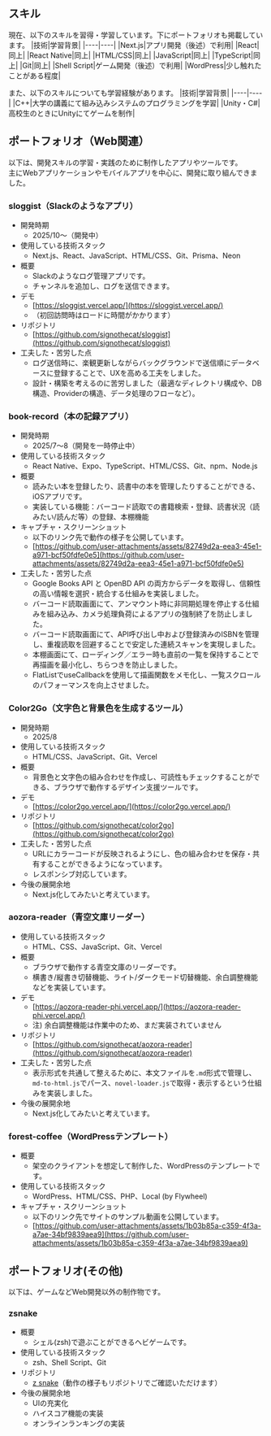 ## スキル
現在、以下のスキルを習得・学習しています。下にポートフォリオも掲載しています。
|技術|学習背景|
|----|----|
|Next.js|アプリ開発（後述）で利用|
|React|同上|
|React Native|同上|
|HTML/CSS|同上|
|JavaScript|同上|
|TypeScript|同上|
|Git|同上|
|Shell Script|ゲーム開発（後述）で利用|
|WordPress|少し触れたことがある程度|

また、以下のスキルについても学習経験があります。
|技術|学習背景|
|----|----|
|C++|大学の講義にて組み込みシステムのプログラミングを学習|
|Unity・C#|高校生のときにUnityにてゲームを制作|

## ポートフォリオ（Web関連）

以下は、開発スキルの学習・実践のために制作したアプリやツールです。  
主にWebアプリケーションやモバイルアプリを中心に、開発に取り組んできました。

### sloggist（Slackのようなアプリ）
- 開発時期
  - 2025/10〜（開発中）
- 使用している技術スタック
  - Next.js、React、JavaScript、HTML/CSS、Git、Prisma、Neon
- 概要
  - Slackのようなログ管理アプリです。
  - チャンネルを追加し、ログを送信できます。
- デモ
  - [https://sloggist.vercel.app/](https://sloggist.vercel.app/)
  - （初回訪問時はロードに時間がかかります）
- リポジトリ
  - [https://github.com/signothecat/sloggist](https://github.com/signothecat/sloggist)
- 工夫した・苦労した点
  - ログ送信時に、楽観更新しながらバックグラウンドで送信順にデータベースに登録することで、UXを高める工夫をしました。
  - 設計・構築を考えるのに苦労しました（最適なディレクトリ構成や、DB構造、Providerの構造、データ処理のフローなど）。

### book-record（本の記録アプリ）
- 開発時期
  - 2025/7〜8（開発を一時停止中）
- 使用している技術スタック
  - React Native、Expo、TypeScript、HTML/CSS、Git、npm、Node.js
- 概要
  - 読みたい本を登録したり、読書中の本を管理したりすることができる、iOSアプリです。
  - 実装している機能：バーコード読取での書籍検索・登録、読書状況（読みたい/読んだ等）の登録、本棚機能
- キャプチャ・スクリーンショット
  - 以下のリンク先で動作の様子を公開しています。
  - [https://github.com/user-attachments/assets/82749d2a-eea3-45e1-a971-bcf50fdfe0e5](https://github.com/user-attachments/assets/82749d2a-eea3-45e1-a971-bcf50fdfe0e5)
- 工夫した・苦労した点
  - Google Books API と OpenBD API の両方からデータを取得し、信頼性の高い情報を選択・統合する仕組みを実装しました。
  - バーコード読取画面にて、アンマウント時に非同期処理を停止する仕組みを組み込み、カメラ処理負荷によるアプリの強制終了を防止しました。
  - バーコード読取画面にて、API呼び出し中および登録済みのISBNを管理し、重複読取を回避することで安定した連続スキャンを実現しました。
  - 本棚画面にて、ローディング／エラー時も直前の一覧を保持することで再描画を最小化し、ちらつきを防止しました。
  - FlatListでuseCallbackを使用して描画関数をメモ化し、一覧スクロールのパフォーマンスを向上させました。

### Color2Go（文字色と背景色を生成するツール）
- 開発時期
  - 2025/8
- 使用している技術スタック
  - HTML/CSS、JavaScript、Git、Vercel
- 概要
  - 背景色と文字色の組み合わせを作成し、可読性もチェックすることができる、ブラウザで動作するデザイン支援ツールです。
- デモ
  - [https://color2go.vercel.app/](https://color2go.vercel.app/)
- リポジトリ
  - [https://github.com/signothecat/color2go](https://github.com/signothecat/color2go)
- 工夫した・苦労した点
  - URLにカラーコードが反映されるようにし、色の組み合わせを保存・共有することができるようになっています。
  - レスポンシブ対応しています。
- 今後の展開余地
  - Next.js化してみたいと考えています。

### aozora-reader（青空文庫リーダー）
- 使用している技術スタック
  - HTML、CSS、JavaScript、Git、Vercel
- 概要
  - ブラウザで動作する青空文庫のリーダーです。
  - 横書き/縦書き切替機能、ライト/ダークモード切替機能、余白調整機能などを実装しています。
- デモ
  - [https://aozora-reader-phi.vercel.app/](https://aozora-reader-phi.vercel.app/)
  - 注) 余白調整機能は作業中のため、まだ実装されていません
- リポジトリ
  - [https://github.com/signothecat/aozora-reader](https://github.com/signothecat/aozora-reader)
- 工夫した・苦労した点
  - 表示形式を共通して整えるために、本文ファイルを`.md`形式で管理し、`md-to-html.js`でパース、`novel-loader.js`で取得・表示するという仕組みを実装しました。
- 今後の展開余地
  - Next.js化してみたいと考えています。

### forest-coffee（WordPressテンプレート）
- 概要
  - 架空のクライアントを想定して制作した、WordPressのテンプレートです。
- 使用している技術スタック
  - WordPress、HTML/CSS、PHP、Local (by Flywheel)
- キャプチャ・スクリーンショット
  - 以下のリンク先でサイトのサンプル動画を公開しています。
  - [https://github.com/user-attachments/assets/1b03b85a-c359-4f3a-a7ae-34bf9839aea9](https://github.com/user-attachments/assets/1b03b85a-c359-4f3a-a7ae-34bf9839aea9)

## ポートフォリオ(その他)

以下は、ゲームなどWeb開発以外の制作物です。

### zsnake
- 概要
  - シェル(zsh)で遊ぶことができるヘビゲームです。
- 使用している技術スタック
  - zsh、Shell Script、Git
- リポジトリ
  - [z snake](https://github.com/signothecat/zsnake)（動作の様子もリポジトリでご確認いただけます）
- 今後の展開余地
  - UIの充実化
  - ハイスコア機能の実装
  - オンラインランキングの実装
